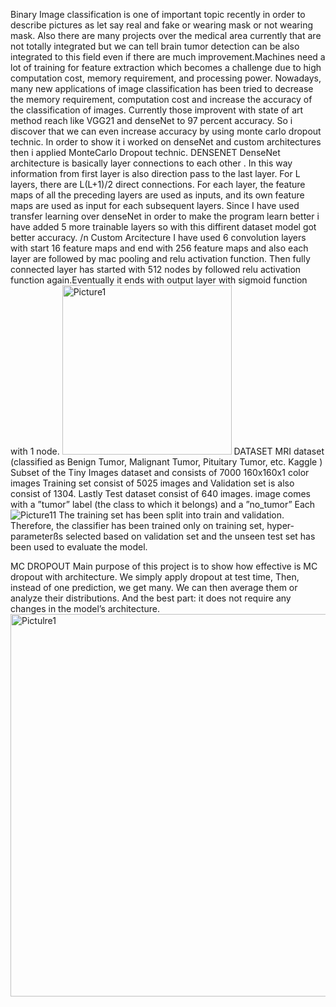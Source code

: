 Binary Image classification is one of important topic recently in order to describe pictures as let say real and fake or wearing mask or not wearing mask. Also there are many projects over the medical area currently that are not totally integrated but we can tell brain tumor detection can be also integrated to this field even if there are much improvement.Machines need a lot of training for feature extraction which becomes a challenge due to high computation cost, memory requirement, and processing power.
Nowadays, many new applications of image classification has been tried to decrease the memory requirement, computation cost and increase the accuracy of the classification of images.
Currently those improvent with state of art method reach like VGG21 and denseNet to 97 percent accuracy.
So i discover that we can even increase accuracy by using monte carlo dropout technic. In order to show it i worked on denseNet and custom architectures then i applied MonteCarlo Dropout technic.
DENSENET
DenseNet architecture is  basically layer connections to each other . In this way information from first layer is also direction pass to the last layer.
For L layers, there are L(L+1)/2 direct connections. For each layer, the feature maps of all the preceding layers are used as inputs, and its own feature maps are used as input for each subsequent layers. Since I have used transfer learning over denseNet in order to make the program learn better i have added 5 more trainable layers so with this diffirent dataset model got better accuracy.
/n
Custom Arcitecture
I have used 6 convolution layers with start 16 feature maps and end with 256 feature maps and also each layer are followed by mac pooling and relu activation function. Then fully connected layer has started with 512 nodes by followed relu activation function again.Eventually it ends with output layer with sigmoid function with 1 node.
<img width="271" alt="Picture1" src="https://user-images.githubusercontent.com/56913028/194730932-6511e5a2-66fa-46cf-9e9c-995c2db485ef.png">
DATASET
MRI  dataset (classified as Benign Tumor, Malignant Tumor, Pituitary Tumor, etc. Kaggle )
Subset of the Tiny Images dataset and consists of 7000 160x160x1 color images
Training set consist of 5025 images and Validation set is also consist of 1304. Lastly Test dataset consist of 640 images.
image comes with a ”tumor” label (the class to which it belongs) and a ”no_tumor”
Each ![Picture11](https://user-images.githubusercontent.com/56913028/194730966-088265d5-e0b7-4230-b7b8-1661c684a3e4.gif)
The training set has been split into train and validation. Therefore, the classifier has been trained only on training set, hyper-parameterßs selected based on validation set and the unseen test set has been used to evaluate the model.

MC DROPOUT
Main purpose of this project is to show how effective is MC dropout with architecture. 
We simply apply dropout at test time, Then, instead of one prediction, we get many. We can then average them or analyze their distributions. And the best part: it does not require any changes in the model’s architecture. 
<img width="612" alt="Pictulre1" src="https://user-images.githubusercontent.com/56913028/194730959-f967095d-9dab-40a5-b322-81db9a75da60.png">




